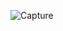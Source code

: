![Capture](https://user-images.githubusercontent.com/63925374/196408307-b90525ea-f693-420c-8a93-a287e3e2c8f4.PNG)
